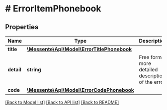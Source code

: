 # # ErrorItemPhonebook

## Properties

Name | Type | Description | Notes
------------ | ------------- | ------------- | -------------
**title** | [**\Messente\Api\Model\ErrorTitlePhonebook**](ErrorTitlePhonebook.md) |  | 
**detail** | **string** | Free form more detailed description of the error | 
**code** | [**\Messente\Api\Model\ErrorCodePhonebook**](ErrorCodePhonebook.md) |  | 

[[Back to Model list]](../../README.md#documentation-for-models) [[Back to API list]](../../README.md#documentation-for-api-endpoints) [[Back to README]](../../README.md)


